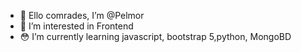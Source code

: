 - 🤨 Ello comrades, I’m @Pelmor
- 📃 I’m interested in Frontend
- 😳 I’m currently learning javascript, bootstrap 5,python, MongoBD

<!---
Pelmor/Pelmor is a ✨ special ✨ repository because its `README.md` (this file) appears on your GitHub profile.
You can click the Preview link to take a look at your changes.
--->
